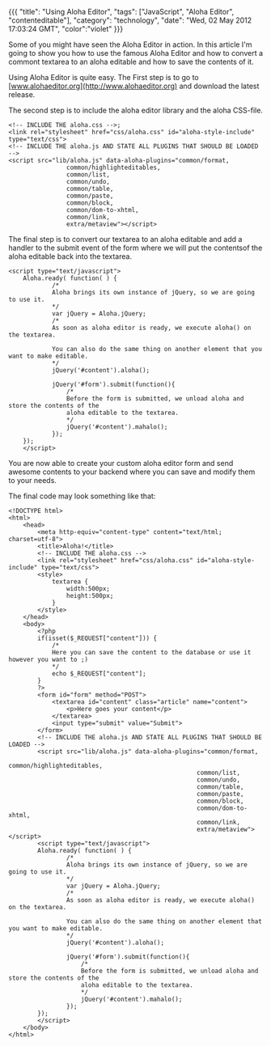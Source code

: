 {{{
  "title": "Using Aloha Editor",
  "tags": ["JavaScript", "Aloha Editor", "contenteditable"],
  "category": "technology",
  "date": "Wed, 02 May 2012 17:03:24 GMT",
  "color":"violet"
}}}

Some of you might have seen the Aloha Editor in action. In this article I'm going to show you how to use the famous Aloha Editor and how to convert a commont textarea to an aloha editable and how to save the contents of it.
<!--more-->
Using Aloha Editor is quite easy. The First step is to go to [www.alohaeditor.org](http://www.alohaeditor.org) and download the latest release.

The second step is to include the aloha editor library and the aloha CSS-file.

    <!-- INCLUDE THE aloha.css -->;
    <link rel="stylesheet" href="css/aloha.css" id="aloha-style-include" type="text/css">
    <!-- INCLUDE THE aloha.js AND STATE ALL PLUGINS THAT SHOULD BE LOADED -->
    <script src="lib/aloha.js" data-aloha-plugins="common/format,
                    common/highlighteditables,
                    common/list,
                    common/undo,
                    common/table,
                    common/paste,
                    common/block,
                    common/dom-to-xhtml,
                    common/link,
                    extra/metaview"></script>


The final step is to convert our textarea to an aloha editable and add a handler to the submit event of the form where we will put the contentsof the aloha editable back into the textarea.

    <script type="text/javascript">
		Aloha.ready( function( ) {
				/*
				Aloha brings its own instance of jQuery, so we are going to use it.
				*/
				var jQuery = Aloha.jQuery;
				/*
				As soon as aloha editor is ready, we execute aloha() on the textarea.

				You can also do the same thing on another element that you want to make editable.
				*/
				jQuery('#content').aloha();

				jQuery('#form').submit(function(){
					/*
					Before the form is submitted, we unload aloha and store the contents of the
					aloha editable to the textarea.
					*/
					jQuery('#content').mahalo();
				});
		});
		</script>


You are now able to create your custom aloha editor form and send awesome contents to your backend where you can save and modify them to your needs.

The final code may look something like that:

    <!DOCTYPE html>
    <html>
        <head>
            <meta http-equiv="content-type" content="text/html; charset=utf-8">
            <title>Aloha!</title>
            <!-- INCLUDE THE aloha.css -->
            <link rel="stylesheet" href="css/aloha.css" id="aloha-style-include" type="text/css">
            <style>
                textarea {
                    width:500px;
                    height:500px;
                }
            </style>
        </head>
        <body>
            <?php
            if(isset($_REQUEST["content"])) {
                /* 
                Here you can save the content to the database or use it however you want to ;)
                */
                echo $_REQUEST["content"];
            }
            ?>
            <form id="form" method="POST">
                <textarea id="content" class="article" name="content">
                    <p>Here goes your content</p>
                </textarea>
                <input type="submit" value="Submit">
            </form>
            <!-- INCLUDE THE aloha.js AND STATE ALL PLUGINS THAT SHOULD BE LOADED -->
            <script src="lib/aloha.js" data-aloha-plugins="common/format,
                                                        common/highlighteditables,
                                                        common/list,
                                                        common/undo,
                                                        common/table,
                                                        common/paste,
                                                        common/block,
                                                        common/dom-to-xhtml,
                                                        common/link,
                                                        extra/metaview"></script>
            <script type="text/javascript">
            Aloha.ready( function( ) {
                    /*
                    Aloha brings its own instance of jQuery, so we are going to use it.
                    */
                    var jQuery = Aloha.jQuery;
                    /*
                    As soon as aloha editor is ready, we execute aloha() on the textarea.
    
                    You can also do the same thing on another element that you want to make editable.
                    */
                    jQuery('#content').aloha();
    
                    jQuery('#form').submit(function(){
                        /*
                        Before the form is submitted, we unload aloha and store the contents of the
                        aloha editable to the textarea.
                        */
                        jQuery('#content').mahalo();
                    });
            });
            </script>
        </body>
    </html>
